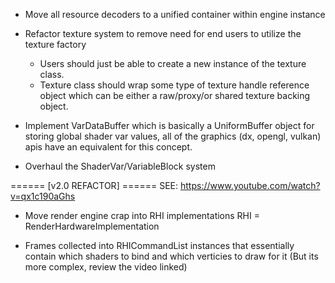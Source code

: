 ﻿- Move all resource decoders to a unified container within engine instance
- Refactor texture system to remove need for end users to utilize the texture factory
	- Users should just be able to create a new instance of the texture class.
	- Texture class should wrap some type of texture handle reference object which can be either a raw/proxy/or shared texture backing object.

- Implement VarDataBuffer which is basically a UniformBuffer object for storing global shader var values, all of the graphics (dx, opengl, vulkan) apis have an equivalent for this concept.

- Overhaul the ShaderVar/VariableBlock system



====== [v2.0 REFACTOR] ======
SEE: https://www.youtube.com/watch?v=qx1c190aGhs

- Move render engine crap into RHI implementations
	RHI = RenderHardwareImplementation

- Frames collected into RHICommandList instances that essentially contain which shaders to bind and which verticies to draw for it
	(But its more complex, review the video linked)

